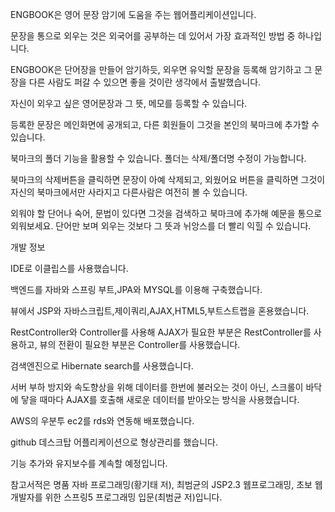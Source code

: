 
ENGBOOK은 영어 문장 암기에 도움을 주는 웹어플리케이션입니다.

문장을 통으로 외우는 것은 외국어를 공부하는 데 있어서 가장 효과적인 방법 중 하나입니다.

ENGBOOK은 단어장을 만들어 암기하듯, 외우면 유익할 문장을 등록해 암기하고 그 문장을 다른 사람도 퍼갈 수 있으면 좋을 것이란 생각에서 출발했습니다.

자신이 외우고 싶은 영어문장과 그 뜻, 메모를 등록할 수 있습니다.

등록한 문장은 메인화면에 공개되고, 다른 회원들이 그것을 본인의 북마크에 추가할 수 있습니다.

북마크의 폴더 기능을 활용할 수 있습니다. 폴더는 삭제/폴더명 수정이 가능합니다.

북마크의 삭제버튼을 클릭하면 문장이 아예 삭제되고, 외웠어요 버튼을 클릭하면 그것이 자신의 북마크에서만 사라지고 다른사람은 여전히 볼 수 있습니다.

외워야 할 단어나 숙어, 문법이 있다면 그것을 검색하고 북마크에 추가해 예문을 통으로 외워보세요. 단어만 보며 외우는 것보다 그 뜻과 뉘앙스를 더 빨리 익힐 수 있습니다.



개발 정보

IDE로 이클립스를 사용했습니다.

백엔드를 자바와 스프링 부트,JPA와 MYSQL를 이용해 구축했습니다.

뷰에서 JSP와 자바스크립트,제이쿼리,AJAX,HTML5,부트스트랩을 혼용했습니다.

RestController와 Controller를 사용해 AJAX가 필요한 부분은 RestController를 사용하고, 뷰의 전환이 필요한 부분은 Controller를 사용했습니다.

검색엔진으로 Hibernate search를 사용했습니다.

서버 부하 방지와 속도향상을 위해 데이터를 한번에 불러오는 것이 아닌, 스크롤이 바닥에 닿을 때마다 AJAX를 호출해 새로운 데이터를 받아오는 방식을 사용했습니다.

AWS의 우분투 ec2를 rds와 연동해 배포했습니다.

github 데스크탑 어플리케이션으로 형상관리를 했습니다.

기능 추가와 유지보수를 계속할 예정입니다.

참고서적은 명품 자바 프로그래밍(황기태 저), 최범균의 JSP2.3 웹프로그래밍, 초보 웹 개발자를 위한 스프링5 프로그래밍 입문(최범균 저)입니다.

